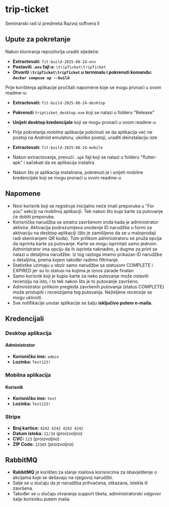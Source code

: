 # trip-ticket

Seminarski rad iz predmeta Razvoj softvera II

## Upute za pokretanje

Nakon kloniranja repozitorija uraditi sljedeće:

- **Extractovati:** `fit-build-2025-08-24-env`
- **Postaviti `.env` fajl u:** `\tripTicket\tripTicket`
- **Otvoriti `\tripTicket\tripTicket` u terminalu i pokrenuti komandu: `docker compose up --build`**

Prije korištenja aplikacije pročitati napomene koje se mogu pronaći u ovom readme-u:

- **Extractovati:** `fit-build-2025-08-24-desktop`
- **Pokrenuti** `tripticket_desktop.exe` koji se nalazi u folderu "Release"
- **Unijeti desktop kredencijale** koji se mogu pronaći u ovom readme-u

- Prije pokretanja mobilne aplikacije pobrinuti se da aplikacija već ne postoji na Android emulatoru; ukoliko postoji, uraditi deinstalaciju iste
- **Extractovati:** `fit-build-2025-08-24-mobile`
- Nakon extractovanja, prevući `.apk` fajl koji se nalazi u folderu "flutter-apk" i sačekati da se aplikacija instalira
- Nakon što je aplikacija instalirana, pokrenuti je i unijeti mobilne kredencijale koji se mogu pronaći u ovom readme-u

## Napomene

- Novi korisnik koji se registruje inicijalno neće imati preporuka u "For you" sekciji na mobilnoj aplikaciji. Tek nakon što kupi karte za putovanje će dobiti preporuke.
- Korisnička narudžba se smatra završenom onda kada je administrator aktivira. Aktivacija podrazumijeva unošenje ID narudžbe u formi za aktivaciju na desktop aplikaciji (što je zamišljeno da se u maloprodaji radi skeniranjem QR koda). Tom prilikom administratoru se pruža opcija da isprinta karte za putovanje. Karte se mogu isprintati samo jednom. Administrator ima opciju da ih isprinta naknadno, a dugme za print se nalazi u detaljima narudžbe. Iz tog razloga imamo prikazan ID narudžbe u detaljima, prema kojem također radimo filtriranje.
- Statistike uzimaju u obzir samo narudžbe sa statusom COMPLETE i EXPIRED jer su to statusi na kojima je iznos zarade finalan
- Samo korisnik koji je kupio karte za neko putovanje može ostaviti recenziju na isto, i to tek nakon što je to putovanje završeno.
- Administrator prilikom pregleda završenih putovanja (status COMPLETE) može pristupiti i recenzijama tog putovanja. Neželjene recenzije se mogu ukloniti.
- Sve notifikacije unutar aplikacije se šalju **isključivo putem e-maila.**

## Kredencijali

### Desktop aplikacija

#### Administrator

- **Korisničko ime:** `admin`
- **Lozinka:** `Test123!`

### Mobilna aplikacija

#### Korisnik

- **Korisničko ime:** `test`
- **Lozinka:** `Test123!`

### Stripe

- **Broj kartice:** `4242 4242 4242 4242`
- **Datum isteka:** `12/34` (proizvoljno)
- **CVC:** `123` (proizvoljno)
- **ZIP Code:** `12345` (proizvoljno)

## RabbitMQ

- **RabbitMQ** je korišten za slanje mailova korisnicima za obavještenje o akcijama koje se dešavaju na njegovoj narudžbi.
- Salje se u slučaju da je narudžba prihvaćena, otkazana, istekla ili završena.
- Također se u slučaju otvaranja support tiketa, administratorski odgovor šalje korisniku putem maila.
